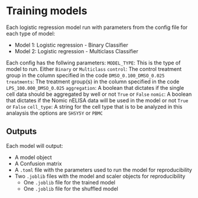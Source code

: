 # Training models

Each logistic regression model run with parameters from the config file for each type of model:
- Model 1: Logistic regression - Binary Classifier
- Model 2: Logistic regression - Multiclass Classifier

Each config has the follwing parameters:
`MODEL_TYPE`: This is the type of model to run. Either `Binary` or `Multiclass`
`control`: The control treatment group in the column specified in the code `DMSO_0.100_DMSO_0.025`
`treatments`: The treatment group(s) in the column specified in the code `LPS_100.000_DMSO_0.025`
`aggregation`: A boolean that dictates if the single cell data should be aggregated by well or not `True` or `False`
`nomic`: A boolean that dictates if the Nomic nELISA data will be used in the model or not `True` or `False`
`cell_type`: A string for the cell type that is to be analyzed in this analaysis the options are `SHSY5Y` or `PBMC`

## Outputs
Each model will output:
* A model object
* A Confusion matrix
* A `.toml` file with the parameters used to run the model for reproducibility
* Two `.joblib` files with the model and scaler objects for reproducibility
    * One `.joblib` file for the trained model
    * One `.joblib` file for the shuffled model

